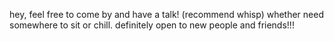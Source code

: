 hey, feel free to come by and have a talk! (recommend whisp) whether need somewhere to sit or chill. definitely open to new people and friends!!!
